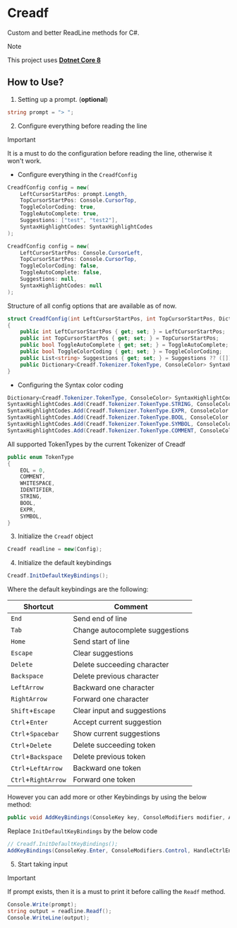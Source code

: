 # Creadf
Custom and better ReadLine methods for C#.

> [!NOTE]
> This project uses [**Dotnet Core 8**](https://dotnet.microsoft.com/en-us/download/dotnet/8.0)

## How to Use?
1. Setting up a prompt. (**optional**)
```csharp
string prompt = "> ";
```



2. Configure everything before reading the line
> [!IMPORTANT]
> It is a must to do the configuration before reading the line, otherwise it won't work.

- Configure everything in the `CreadfConfig` 
```csharp
CreadfConfig config = new(
    LeftCursorStartPos: prompt.Length,
    TopCursorStartPos: Console.CursorTop,
    ToggleColorCoding: true,
    ToggleAutoComplete: true,
    Suggestions: ["test", "test2"],
    SyntaxHighlightCodes: SyntaxHighlightCodes
);
```

```csharp
CreadfConfig config = new(
    LeftCursorStartPos: Console.CursorLeft,
    TopCursorStartPos: Console.CursorTop,
    ToggleColorCoding: false,
    ToggleAutoComplete: false,
    Suggestions: null,
    SyntaxHighlightCodes: null
);
```

Structure of all config options that are available as of now.
```csharp
struct CreadfConfig(int LeftCursorStartPos, int TopCursorStartPos, Dictionary<Creadf.Tokenizer.TokenType, ConsoleColor> SyntaxHighlightCodes, bool ToggleAutoComplete = true, bool ToggleColorCoding = true, List<string> Suggestions = null)
{
    public int LeftCursorStartPos { get; set; } = LeftCursorStartPos;
    public int TopCursorStartPos { get; set; } = TopCursorStartPos;
    public bool ToggleAutoComplete { get; set; } = ToggleAutoComplete;
    public bool ToggleColorCoding { get; set; } = ToggleColorCoding;
    public List<string> Suggestions { get; set; } = Suggestions ?? ([]);
    public Dictionary<Creadf.Tokenizer.TokenType, ConsoleColor> SyntaxHighlightCodes { get; set; } = SyntaxHighlightCodes;
}
```

- Configuring the Syntax color coding
```csharp
Dictionary<Creadf.Tokenizer.TokenType, ConsoleColor> SyntaxHighlightCodes = [];
SyntaxHighlightCodes.Add(Creadf.Tokenizer.TokenType.STRING, ConsoleColor.Yellow);
SyntaxHighlightCodes.Add(Creadf.Tokenizer.TokenType.EXPR, ConsoleColor.Cyan);
SyntaxHighlightCodes.Add(Creadf.Tokenizer.TokenType.BOOL, ConsoleColor.Magenta);
SyntaxHighlightCodes.Add(Creadf.Tokenizer.TokenType.SYMBOL, ConsoleColor.White);
SyntaxHighlightCodes.Add(Creadf.Tokenizer.TokenType.COMMENT, ConsoleColor.DarkGray);
```

All supported TokenTypes by the current Tokenizer of Creadf
```csharp
public enum TokenType
{
    EOL = 0,
    COMMENT,
    WHITESPACE,
    IDENTIFIER,
    STRING,
    BOOL,
    EXPR,
    SYMBOL,
}
```

3. Initialize the `Creadf` object
```csharp
Creadf readline = new(Config);
```



4. Initialize the default keybindings
```csharp
Creadf.InitDefaultKeyBindings();
```

Where the default keybindings are the following:

| Shortcut              | Comment                         |
| --------------------- | --------------------------------|
| `End`                 | Send end of line                |
| `Tab`                 | Change autocomplete suggestions |
| `Home`                | Send start of line              |
| `Escape`              | Clear suggestions               |
| `Delete`              | Delete succeeding character     |
| `Backspace`           | Delete previous character       |
| `LeftArrow`           | Backward one character          |
| `RightArrow`          | Forward one character           |
| `Shift`+`Escape`      | Clear input and suggestions     |
| `Ctrl`+`Enter`        | Accept current suggestion       |
| `Ctrl`+`Spacebar`     | Show current suggestions        |
| `Ctrl`+`Delete`       | Delete succeeding token         |
| `Ctrl`+`Backspace`    | Delete previous token           |
| `Ctrl`+`LeftArrow`    | Backward one token              |
| `Ctrl`+`RightArrow`   | Forward one token               |

However you can add more or other Keybindings by using the below method:

```csharp
public void AddKeyBindings(ConsoleKey key, ConsoleModifiers modifier, Action action)
```

Replace `InitDefaultKeyBindings` by the below code
```csharp
// Creadf.InitDefaultKeyBindings();
AddKeyBindings(ConsoleKey.Enter, ConsoleModifiers.Control, HandleCtrlEnter);
```



5. Start taking input
> [!IMPORTANT]
> If prompt exists, then it is a must to print it before calling the `Readf` method.

```csharp
Console.Write(prompt);
string output = readline.Readf();
Console.WriteLine(output);
```
